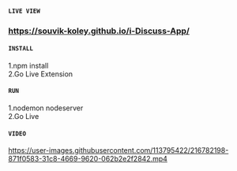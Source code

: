 #### `LIVE VIEW`
### https://souvik-koley.github.io/i-Discuss-App/

#### `INSTALL`
1.npm install\
2.Go Live Extension 

#### `RUN`
1.nodemon nodeserver\
2.Go Live

#### `VIDEO`
https://user-images.githubusercontent.com/113795422/216782198-871f0583-31c8-4669-9620-062b2e2f2842.mp4



